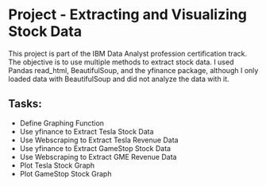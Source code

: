 # Project - Extracting and Visualizing Stock Data

This project is part of the IBM Data Analyst profession certification track. The objective is to use multiple methods to extract stock data. I used Pandas read_html, BeautifulSoup, and the yfinance package, although I only loaded data with BeautifulSoup and did not analyze the data with it.

## Tasks:
* Define Graphing Function
* Use yfinance to Extract Tesla Stock Data
* Use Webscraping to Extract Tesla Revenue Data
* Use yfinance to Extract GameStop Stock Data
* Use Webscraping to Extract GME Revenue Data
* Plot Tesla Stock Graph
* Plot GameStop Stock Graph
